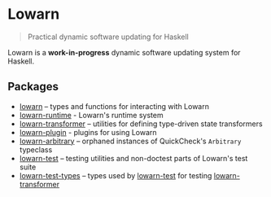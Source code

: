 # Lowarn

> Practical dynamic software updating for Haskell

Lowarn is a **work-in-progress** dynamic software updating system for Haskell.

## Packages

- [lowarn](core) – types and functions for interacting with Lowarn
- [lowarn-runtime](runtime) - Lowarn's runtime system
- [lowarn-transformer](transformer) – utilities for defining type-driven state transformers
- [lowarn-plugin](plugin) - plugins for using Lowarn
- [lowarn-arbitrary](arbitrary) – orphaned instances of QuickCheck's `Arbitrary` typeclass
- [lowarn-test](test) – testing utilities and non-doctest parts of Lowarn's test suite
- [lowarn-test-types](test-types) – types used by [lowarn-test](test) for testing [lowarn-transformer](transformer)
